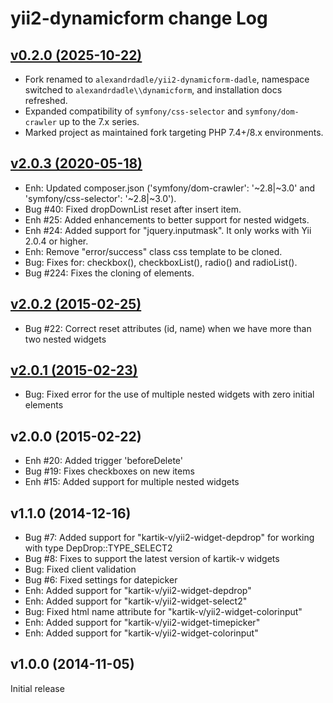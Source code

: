# yii2-dynamicform change Log


## [v0.2.0 (2025-10-22)](https://github.com/AlexandrDadle/yii2-dynamicform-dadle/releases/tag/v0.2)

- Fork renamed to `alexandrdadle/yii2-dynamicform-dadle`, namespace switched to `alexandrdadle\\dynamicform`, and installation docs refreshed.
- Expanded compatibility of `symfony/css-selector` and `symfony/dom-crawler` up to the 7.x series.
- Marked project as maintained fork targeting PHP 7.4+/8.x environments.


## [v2.0.3 (2020-05-18)](https://github.com/wbraganca/yii2-dynamicform/compare/v2.0.3...v2.0.2)

- Enh: Updated composer.json ('symfony/dom-crawler': '~2.8|~3.0' and 'symfony/css-selector': '~2.8|~3.0').
- Bug #40: Fixed dropDownList reset after insert item.
- Enh #25: Added enhancements to better support for nested widgets.
- Enh #24: Added support for "jquery.inputmask". It only works with Yii 2.0.4 or higher.
- Enh: Remove "error/success" class css template to be cloned.
- Bug: Fixes for: checkbox(), checkboxList(), radio() and radioList().
- Bug #224: Fixes the cloning of elements.


## [v2.0.2 (2015-02-25)](https://github.com/wbraganca/yii2-dynamicform/compare/v2.0.2...v2.0.1)

- Bug #22: Correct reset attributes (id, name) when we have more than two nested widgets 


## [v2.0.1 (2015-02-23)](https://github.com/wbraganca/yii2-dynamicform/compare/v2.0.1...v2.0.0)

- Bug: Fixed error for the use of multiple nested widgets with zero initial elements


## v2.0.0 (2015-02-22)

- Enh #20: Added trigger 'beforeDelete'
- Bug #19: Fixes checkboxes on new items
- Enh #15: Added support for multiple nested widgets


## v1.1.0 (2014-12-16)

- Bug #7: Added support for "kartik-v/yii2-widget-depdrop" for working with type DepDrop::TYPE_SELECT2
- Bug #8: Fixes to support the latest version of kartik-v widgets
- Bug: Fixed client validation
- Bug #6: Fixed settings for datepicker
- Enh: Added support for "kartik-v/yii2-widget-depdrop"
- Enh: Added support for "kartik-v/yii2-widget-select2"
- Bug: Fixed html name attribute for "kartik-v/yii2-widget-colorinput"
- Enh: Added support for "kartik-v/yii2-widget-timepicker"
- Enh: Added support for "kartik-v/yii2-widget-colorinput"


## v1.0.0 (2014-11-05)

Initial release
